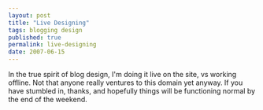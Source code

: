 ```yaml
---
layout: post
title: "Live Designing"
tags: blogging design
published: true
permalink: live-designing
date: 2007-06-15
---
```


In the true spirit of blog design, I'm doing it live on the site, vs working offline.  Not that anyone really ventures to this domain yet anyway.  If you have stumbled in, thanks, and hopefully things will be functioning normal by the end of the weekend.
